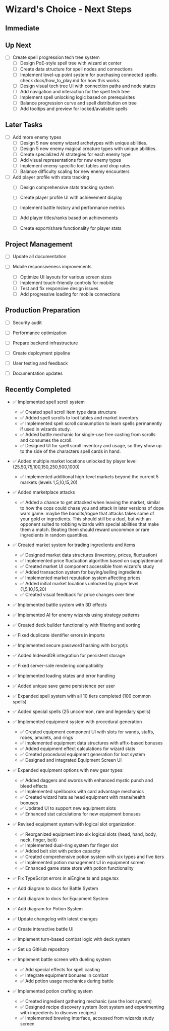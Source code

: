 # Wizard's Choice - Next Steps

## Immediate

## Up Next
- [ ] Create spell progression tech tree system
  - [ ] Design PoE-style spell tree with wizard at center
  - [ ] Create data structure for spell nodes and connections
  - [ ] Implement level-up point system for purchasing connected spells. check docs/how_to_play.md for how this works. 
  - [ ] Design visual tech tree UI with connection paths and node states
  - [ ] Add navigation and interaction for the spell tech tree
  - [ ] Implement spell unlocking logic based on prerequisites
  - [ ] Balance progression curve and spell distribution on tree
  - [ ] Add tooltips and preview for locked/available spells

## Later Tasks
- [ ] Add more enemy types
  - [ ] Design 5 new enemy wizard archetypes with unique abilities.
  - [ ] Design 5 new enemy magical creature types with unique abilities.
  - [ ] Create specialized AI strategies for each enemy type
  - [ ] Add visual representations for new enemy types
  - [ ] Implement enemy-specific loot tables and drop rates
  - [ ] Balance difficulty scaling for new enemy encounters

- [ ] Add player profile with stats tracking
  - [ ] Design comprehensive stats tracking system
  - [ ] Create player profile UI with achievement display
  - [ ] Implement battle history and performance metrics
  - [ ] Add player titles/ranks based on achievements
  - [ ] Create export/share functionality for player stats


## Project Management
- [ ] Update all documentation

- [ ] Mobile responsiveness improvements
  - [ ] Optimize UI layouts for various screen sizes
  - [ ] Implement touch-friendly controls for mobile
  - [ ] Test and fix responsive design issues
  - [ ] Add progressive loading for mobile connections

## Production Preparation
- [ ] Security audit
- [ ] Performance optimization
- [ ] Prepare backend infrastructure
- [ ] Create deployment pipeline
- [ ] User testing and feedback
- [ ] Documentation updates 


## Recently Completed
- ✅ Implemented spell scroll system
  - ✅ Created spell scroll item type data structure
  - ✅ Added spell scrolls to loot tables and market inventory
  - ✅ Implemented spell scroll consumption to learn spells permanently if used in wizards study.
  - ✅ Added battle mechanic for single-use free casting from scrolls and consumes the scroll.
  - ✅ Designed UI for spell scroll inventory and usage, so they show up to the side of the characters spell cards in hand.

- ✅ Added multiple market locations unlocked by player level (25,50,75,100,150,250,500,1000)
  - ✅ Implemented additional high-level markets beyond the current 5 markets (levels 1,5,10,15,20)

- ✅ Added marketplace attacks
  - ✅ Added a chance to get attacked when leaving the market, similar to how the cops could chase you and attack in later versions of dope wars game. maybe the bandits/rogue that attacks takes some of your gold or ingredients. This should still be a duel, but with an opponent suited to robbing wizards with special abilities that make them a match. Beating them should reward uncommon or rare ingredients in random quantities.

- ✅ Created market system for trading ingredients and items
  - ✅ Designed market data structures (inventory, prices, fluctuation)
  - ✅ Implemented price fluctuation algorithm based on supply/demand
  - ✅ Created market UI component accessible from wizard's study
  - ✅ Added transaction system for buying/selling ingredients
  - ✅ Implemented market reputation system affecting prices
  - ✅ Added initial market locations unlocked by player level (1,5,10,15,20)
  - ✅ Created visual feedback for price changes over time
- ✅ Implemented battle system with 3D effects 
- ✅ Implemented AI for enemy wizards using strategy patterns
- ✅ Created deck builder functionality with filtering and sorting
- ✅ Fixed duplicate identifier errors in imports
- ✅ Implemented secure password hashing with bcryptjs
- ✅ Added IndexedDB integration for persistent storage
- ✅ Fixed server-side rendering compatibility 
- ✅ Implemented loading states and error handling
- ✅ Added unique save game persistence per user
- ✅ Expanded spell system with all 10 tiers completed (100 common spells)
- ✅ Added special spells (25 uncommon, rare and legendary spells)
- ✅ Implemented equipment system with procedural generation
  - ✅ Created equipment component UI with slots for wands, staffs, robes, amulets, and rings
  - ✅ Implemented equipment data structures with affix-based bonuses
  - ✅ Added equipment effect calculations for wizard stats
  - ✅ Created procedural equipment generation for loot system
  - ✅ Designed and integrated Equipment Screen UI
- ✅ Expanded equipment options with new gear types:
  - ✅ Added daggers and swords with enhanced mystic punch and bleed effects
  - ✅ Implemented spellbooks with card advantage mechanics
  - ✅ Created wizard hats as head equipment with mana/health bonuses
  - ✅ Updated UI to support new equipment slots
  - ✅ Enhanced stat calculations for new equipment bonuses
- ✅ Revised equipment system with logical slot organization:
  - ✅ Reorganized equipment into six logical slots (head, hand, body, neck, finger, belt)
  - ✅ Implemented dual-ring system for finger slot
  - ✅ Added belt slot with potion capacity
  - ✅ Created comprehensive potion system with six types and five tiers
  - ✅ Implemented potion management UI in equipment screen
  - ✅ Enhanced game state store with potion functionality
- ✅ Fix TypeScript errors in aiEngine.ts and page.tsx
- ✅ Add diagram to docs for Battle System
- ✅ Add diagram to docs for Equipment System
- ✅ Add diagram for Potion System
- ✅ Update changelog with latest changes
- ✅ Create interactive battle UI
- ✅ Implement turn-based combat logic with deck system
- ✅ Set up GitHub repository
- ✅ Implement battle screen with dueling system
  - ✅ Add special effects for spell casting
  - ✅ Integrate equipment bonuses in combat
  - ✅ Add potion usage mechanics during battle
- ✅ Implemented potion crafting system
  - ✅ Created ingredient gathering mechanic (use the loot system)
  - ✅ Designed recipe discovery system (loot system and experimenting with ingredients to discover recipes)
  - ✅ Implemented brewing interface, accessed from wizards study screen
